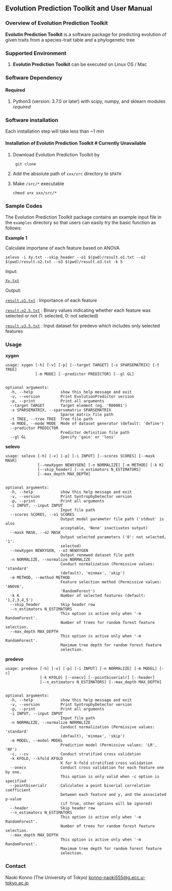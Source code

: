 <h2>Evolution Prediction Toolkit and User Manual</h2>


### Overview of Evolution Prediction Toolkit

**Evolutin Prediction Toolkit** is a software package for predicting evolution of given traits from a species-trait table and a phylogenetic tree

### Supported Environment

1. **Evolutin Prediction Toolkit** can be executed on Linux OS / Mac

### Software Dependency

<h4>Required</h4>

1. Python3 (version: 3.7.0 or later) with scipy, numpy, and sklearn modules *required*

### Software installation

Each installation step will take less than ~1 min


#### Installation of Evolutin Prediction Toolkit # Currently Unavailable


1. Download Evolution Prediction Toolkit by

   ```shell
    git clone 
   ```

2. Add the absolute path of `xxx/src` directory to `$PATH`

3. Make `/src/*` executable

   ```shell
   chmod u+x xxx/src/*
   ```

### Sample Codes

The Evolution Prediction Toolkit package contains an example input file in the `examples` directory so that users can easily try the basic function as follows:

**Example 1**

Calculate importane of each feature based on ANOVA

```shell
selevo -i Xy.txt --skip_header --o1 $(pwd)/result.o1.txt --o2 $(pwd)/result.o2.txt --o3 $(pwd)/result.o3.txt -k 5
```


Input:

[`Xy.txt`](https://github.com/IwasakiLab/PredictMetabolicNetworkEvolution/blob/master/python/Pipeline/EvolutionPredictor/example/Xy.txt)

Output:

 [`result.o1.txt`](https://github.com/IwasakiLab/PredictMetabolicNetworkEvolution/blob/master/python/Pipeline/EvolutionPredictor/example/output/result.o1.txt) : Importance of each feature

[`result.o2.5.txt`](https://github.com/IwasakiLab/PredictMetabolicNetworkEvolution/blob/master/python/Pipeline/EvolutionPredictor/example/output/result.o2.5.txt) : Binary values indicating whether each feature was selected or not (1: selected, 0: not selected)

[`result.o3.5.txt`](https://github.com/IwasakiLab/PredictMetabolicNetworkEvolution/blob/master/python/Pipeline/EvolutionPredictor/example/output/result.o3.5.txt) : Input dataset for predevo which includes only selected features  

### Usage

**xygen**

```
usage: xygen [-h] [-v] [-p] [--target TARGET] [-s SPARSEMATRIX] [-t TREE]
             [-m MODE] [--predictor PREDICTOR] [--gl GL]


optional arguments:
  -h, --help            show this help message and exit
  -v, --version         Print EvolutionPredictor version
  -p, --print           Print all arguments
  --target TARGET       Target element (eg. 'R00001')
  -s SPARSEMATRIX, --sparsematrix SPARSEMATRIX
                        Sparse matrix file path
  -t TREE, --tree TREE  Tree file path
  -m MODE, --mode MODE  Mode of dataset generator (default: 'define')
  --predictor PREDICTOR
                        Predictor definition file path
  --gl GL               Specify 'gain' or 'loss'
```

**selevo**

```
usage: selevo [-h] [-v] [-p] [-i INPUT] [--scores SCORES] [--mask MASK]
              [--newXygen NEWXYGEN] [-n NORMALIZE] [-m METHOD] [-k K]
              [--skip_header] [--n_estimators N_ESTIMATORS]
              [--max_depth MAX_DEPTH]


optional arguments:
  -h, --help            show this help message and exit
  -v, --version         Print SyntrophyDetector version
  -p, --print           Print all arguments
  -i INPUT, --input INPUT
                        Input file path
  --scores SCORES, --o1 SCORES
                        Output model parameter file path ('stdout' is also
                        acceptable, 'None' inactivates output)
  --mask MASK, --o2 MASK
                        Output selected parameters ('0': not selected, '1':
                        selected)
  --newXygen NEWXYGEN, --o3 NEWXYGEN
                        Output renewed dataset file path
  -n NORMALIZE, --normalize NORMALIZE
                        Conduct normalization (Permissive values: 'standard'
                        (default), 'minmax', 'skip')
  -m METHOD, --method METHOD
                        Feature selection method (Permissive values: 'ANOVA',
                        'RandomForest')
  -k K                  Number of selected features (default: '1,2,3,4,5')
  --skip_header         Skip header row
  --n_estimators N_ESTIMATORS
                        This option is active only when '-m RandomForest'.
                        Number of trees for random forest feature selection.
  --max_depth MAX_DEPTH
                        This option is active only when '-m RandomForest'.
                        Maximum tree depth for random forest feature
                        selection.
```

**predevo**

```
usage: predevo [-h] [-v] [-p] [-i INPUT] [-n NORMALIZE] [-m MODEL] [-c]
               [-k KFOLD] [--onecv] [--pointbiserialr] [--header]
               [--n_estimators N_ESTIMATORS] [--max_depth MAX_DEPTH]


optional arguments:
  -h, --help            show this help message and exit
  -v, --version         Print SyntrophyDetector version
  -p, --print           Print all arguments
  -i INPUT, --input INPUT
                        Input file path
  -n NORMALIZE, --normalize NORMALIZE
                        Conduct normalization (Permissive values: 'standard'
                        (default), 'minmax', 'skip')
  -m MODEL, --model MODEL
                        Prediction model (Permissive values: 'LR', 'RF')
  -c, --cv              Conduct stratified cross validation
  -k KFOLD, --kfold KFOLD
                        K for k-fold stratified cross validation
  --onecv               Conduct cross validation for each feature one by one.
                        This option is only valid when -c option is specified
  --pointbiserialr      Calculates a point biserial correlation coefficient
                        between each feature and y, and the associated p-value
                        (if True, other options will be ignored)
  --header              Skip header row
  --n_estimators N_ESTIMATORS
                        This option is active only when '-m RandomForest'.
                        Number of trees for random forest feature selection.
  --max_depth MAX_DEPTH
                        This option is active only when '-m RandomForest'.
                        Maximum tree depth for random forest feature
                        selection.
```

### Contact


Naoki Konno (The University of Tokyo) [konno-naoki555@g.ecc.u-tokyo.ac.jp](mailto:konno-naoki555@g.ecc.u-tokyo.ac.jp)
